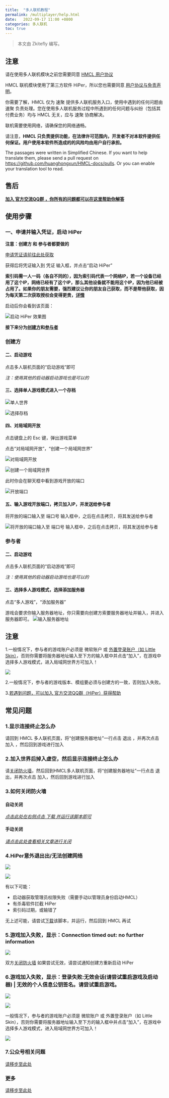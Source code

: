```yaml
---
title:  "多人联机教程"
permalink: /multiplayer/help.html
date:   2022-09-17 11:00 +0800
categories: 多人联机
toc: true
---
```


> 本文由 Zkitefly 编写。

## 注意

请在使用多人联机模块之前您需要同意 [HMCL 用户协议](https://hmcl.huangyuhui.net/eula) 

HMCL 联机模块使用了第三方软件 HiPer，所以您也需要同意 [用户协议与免责声明](https://hmcl.huangyuhui.net/api/redirect/multiplayer-agreement)。

你需要了解，HMCL 仅为 速聚 提供多人联机服务入口，使用中遇到的任何问题由 速聚 负责处理。您在使用多人联机服务过程中所遇到的任何问题与纠纷（包括其付费业务）均与 HMCL 无关，应与 速聚 协商解决。

联机需要使用网络，请确保您的网络通畅。

请注意，**HMCL 只负责提供功能，在法律许可范围内，开发者不对本软件提供任何保证。用户使用本软件所造成的的风险均由用户自行承担。**

The passages were written in Simplified Chinese. If you want to help translate them, please send a pull request on https://github.com/huanghongxun/HMCL-docs/pulls. Or you can enable your translation tool to read. 

## 售后

[**加入 官方交流QQ群 ，你所有的问题都可以在这里帮助你解答**](/multiplayer/feedback.html)

## 使用步骤

### 一、申请并输入凭证，启动 HiPer

**注意：创建方 和 参与者都要做的**

[申请凭证请前往此处获取](https://hmcl.huangyuhui.net/api/redirect/multiplayer-static-token)

获得后将凭证输入到 凭证 输入框，并点击“启动 HiPer”

**索引码需一人一码（各自不同的），因为索引码代表一个网络IP，若一个设备已经用了这个IP，网络已经有了这个IP，那么其他设备就不能用这个IP，因为他已经被占用了。如果你的朋友需要，强烈建议让你的朋友自己获取，而不是帮他获取，因为每天第二次获取授权会变得更贵，[详情](/multiplayer/token.html##%E5%90%8E%E7%BB%AD%E8%8E%B7%E5%8F%96%E7%B4%A2%E5%BC%95%E7%A0%81)**

启动后你会看到该页面：

![启动 HiPer 效果图](/assets/img/docs/multiplayer/help/1.png)

**接下来分为[创建方](#创建方)和[参与者](#参与者)**

### 创建方

#### 二、启动游戏

点击多人联机页面的“启动游戏”即可

*注：使用其他的启动器启动游戏也是可以的*

#### 三、选择单人游戏模式进入一个存档

![单人世界](/assets/img/docs/multiplayer/help/2.png)

![选择存档](/assets/img/docs/multiplayer/help/3.png)

#### 四、对局域网开放

点击键盘上的 Esc 键，弹出游戏菜单   

点击“对局域网开放”，“创建一个局域网世界”

![对局域网开放](/assets/img/docs/multiplayer/help/4.png)

![创建一个局域网世界](/assets/img/docs/multiplayer/help/5.png)

此时你会在聊天框中看到游戏开放的端口

![开放端口](/assets/img/docs/multiplayer/help/6.png)

#### 五、输入游戏开放端口，拷贝加入IP，并发送给参与者

将开放的端口输入至 端口号 输入框中，之后在点击拷贝，将其发送给参与者

![将开放的端口输入至 端口号 输入框中，之后在点击拷贝，将其发送给参与者](/assets/img/docs/multiplayer/help/7.png)



### 参与者

#### 二、启动游戏

点击多人联机页面的“启动游戏”即可

*注：使用其他的启动器启动游戏也是可以的*

#### 三、选择多人游戏模式，选择添加服务器

点击“多人游戏”，“添加服务器”

游戏会要求你输入服务器地址，你只需要向创建方索要服务器地址并输入，并进入服务器即可。
![输入服务器地址](/assets/img/docs/multiplayer/help/8.png)

## 注意

1.一般情况下，参与者的游戏账户必须是 微软账户 或 [外置登录账户（如 Little Skin）](/multiplayer/account.html)，否则你需要将服务器地址输入至下方的输入框中并点击“加入”，在游戏中选择多人游戏模式，进入局域网世界方可加入！

![](/assets/img/docs/multiplayer/help/9.png)

2.一般情况下，参与者的游戏版本、模组要必须与创建方的一致，否则加入失败。

3.[若遇到问题，可以加入 官方交流QQ群（HiPer）获得帮助](/multiplayer/feedback.html)

## 常见问题

### 1.显示连接终止怎么办

请回到 HMCL 多人联机页面，将“创建服务器地址”一行点击 退出 ，并再次点击 加入 ，然后回到游戏进行加入

### 2.加入世界后掉入虚空，然后显示连接终止怎么办

请[关闭防火墙](#3如何关闭防火墙)，然后回到HMCL多人联机页面，将“创建服务器地址”一行点击 退出，并再次点击 加入，然后回到游戏进行加入

### 3.如何关闭防火墙

#### 自动关闭

[_点击此处在右侧点击 下载 并运行该脚本即可_](https://gitcode.net/chearlai/f/-/blob/master/%E5%85%B3%E9%97%AD%E9%98%B2%E7%81%AB%E5%A2%99%E8%84%9A%E6%9C%AC.bat)

#### 手动关闭

[_请点击此处查看相关文章进行关闭_](https://cn.bing.com/search?q=%E5%85%B3%E9%97%AD%E9%98%B2%E7%81%AB%E5%A2%99+Microsoft)

### 4.HiPer意外退出出/无法创建网络

![](/assets/img/docs/multiplayer/help/10.png)

![](/assets/img/docs/multiplayer/help/11.png)

有以下可能：

- 启动器获取管理员权限失败（需要手动以管理员身份启动HMCL）
- 有杀毒软件拦截 HiPer
- 索引码过期，或输错了

无上述可能，请尝试[下载](https://gitcode.net/chearlai/f/-/blob/master/%E5%87%BA%E7%8E%B0_HiPer%E6%97%A0%E6%B3%95%E5%88%9B%E5%BB%BA%E7%BD%91%E7%BB%9C%E8%AE%BE%E5%A4%87_%E5%8F%AF%E8%83%BD%E6%98%AFHiPer%E5%B7%B2%E7%BB%8F%E5%90%AF%E5%8A%A8%E6%88%96%E7%BC%BA%E5%B0%91%E7%AE%A1%E7%90%86%E5%91%98%E6%9D%83%E9%99%90_%E8%AF%B7%E5%8F%8C%E5%87%BB%E6%88%91_.bat)该脚本，并运行，然后回到 HMCL 再试

### 5.游戏加入失败，显示：Connection timed out: no further information

![](/assets/img/docs/multiplayer/help/12.png)

双方[关闭防火墙](#3如何关闭防火墙)
如果尝试无效，请尝试通知创建方重新启动 HiPer

### 6.游戏加入失败，显示：登录失败:无效会话(请尝试重启游戏及启动器) | 无效的个人信息公钥签名。请尝试重启游戏。

![](/assets/img/docs/multiplayer/help/13.png)

![](/assets/img/docs/multiplayer/help/14.png)


一般情况下，参与者的游戏账户必须是 微软账户 或 外置登录账户（如 Little Skin），否则你需要将服务器地址输入至下方的输入框中并点击“加入”，在游戏中选择多人游戏模式，进入局域网世界方可加入！

![](/assets/img/docs/multiplayer/help/9.png)

### 7.公众号相关问题

[请移步至此处](/multiplayer/token.html#%E5%85%AC%E4%BC%97%E5%8F%B7%E7%9B%B8%E5%85%B3%E9%97%AE%E9%A2%98)

### 更多

[请移步至此处](https://shimo.im/docs/5rk9dplRrYuYXjqx#anchor-fZRj)

